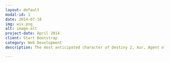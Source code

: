 ```yaml
---
layout: default
modal-id: 1
date: 2014-07-18
img: wix.png
alt: image-alt
project-date: April 2014
client: Start Bootstrap
category: Web Development
description: The most anticipated character of Destiny 2, Xur, Agent of the Nine has its own application to track him down. Where is Xur? for Destiny 2 is a completely FREE, intuitive application with a very simple to use interface! Features: Full inventory of Xur, Location of Xur on a Map, Weapon and Armor Details, Weapon and Armor Ratings & Reviews, Guardian Wishlist, Inventory History, Custom Xur arrival and departure notifications and much more...

---
```

